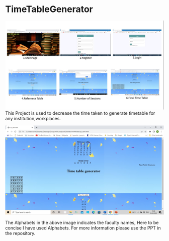 # TimeTableGenerator

![](Timetable3.jpg)
This Project is used to decrease the time taken to generate timetable for any institution,workplaces.


![](TimeTableView.jpg)


The Alphabets in the above image indicates the faculty names, Here to be concise I have used Alphabets. For more information please use the PPT in the repository.
